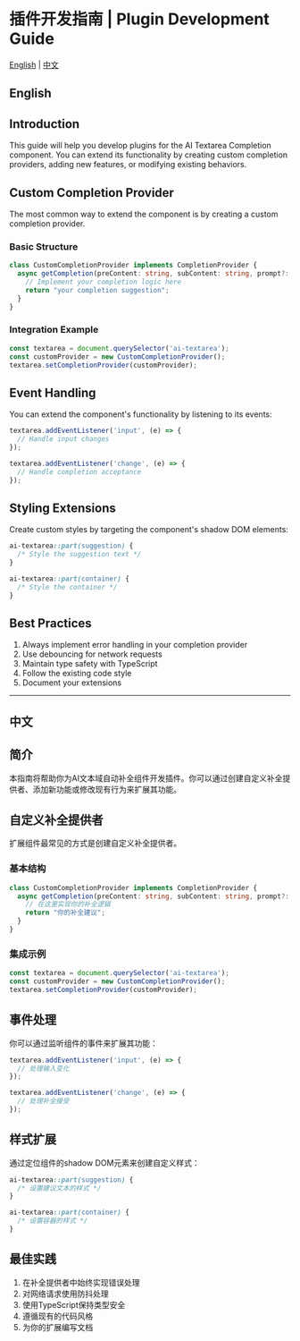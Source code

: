 # 插件开发指南 | Plugin Development Guide

[English](#english) | [中文](#chinese)

<h2 id="english">English</h2>

## Introduction
This guide will help you develop plugins for the AI Textarea Completion component. You can extend its functionality by creating custom completion providers, adding new features, or modifying existing behaviors.

## Custom Completion Provider
The most common way to extend the component is by creating a custom completion provider.

### Basic Structure
```typescript
class CustomCompletionProvider implements CompletionProvider {
  async getCompletion(preContent: string, subContent: string, prompt?: string): Promise<string> {
    // Implement your completion logic here
    return "your completion suggestion";
  }
}
```

### Integration Example
```javascript
const textarea = document.querySelector('ai-textarea');
const customProvider = new CustomCompletionProvider();
textarea.setCompletionProvider(customProvider);
```

## Event Handling
You can extend the component's functionality by listening to its events:

```javascript
textarea.addEventListener('input', (e) => {
  // Handle input changes
});

textarea.addEventListener('change', (e) => {
  // Handle completion acceptance
});
```

## Styling Extensions
Create custom styles by targeting the component's shadow DOM elements:

```css
ai-textarea::part(suggestion) {
  /* Style the suggestion text */
}

ai-textarea::part(container) {
  /* Style the container */
}
```

## Best Practices
1. Always implement error handling in your completion provider
2. Use debouncing for network requests
3. Maintain type safety with TypeScript
4. Follow the existing code style
5. Document your extensions

---

<h2 id="chinese">中文</h2>

## 简介
本指南将帮助你为AI文本域自动补全组件开发插件。你可以通过创建自定义补全提供者、添加新功能或修改现有行为来扩展其功能。

## 自定义补全提供者
扩展组件最常见的方式是创建自定义补全提供者。

### 基本结构
```typescript
class CustomCompletionProvider implements CompletionProvider {
  async getCompletion(preContent: string, subContent: string, prompt?: string): Promise<string> {
    // 在这里实现你的补全逻辑
    return "你的补全建议";
  }
}
```

### 集成示例
```javascript
const textarea = document.querySelector('ai-textarea');
const customProvider = new CustomCompletionProvider();
textarea.setCompletionProvider(customProvider);
```

## 事件处理
你可以通过监听组件的事件来扩展其功能：

```javascript
textarea.addEventListener('input', (e) => {
  // 处理输入变化
});

textarea.addEventListener('change', (e) => {
  // 处理补全接受
});
```

## 样式扩展
通过定位组件的shadow DOM元素来创建自定义样式：

```css
ai-textarea::part(suggestion) {
  /* 设置建议文本的样式 */
}

ai-textarea::part(container) {
  /* 设置容器的样式 */
}
```

## 最佳实践
1. 在补全提供者中始终实现错误处理
2. 对网络请求使用防抖处理
3. 使用TypeScript保持类型安全
4. 遵循现有的代码风格
5. 为你的扩展编写文档 